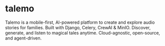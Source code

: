 # talemo
Talemo is a mobile-first, AI-powered platform to create and explore audio stories for families. Built with Django, Celery, CrewAI &amp; MinIO. Discover, generate, and listen to magical tales anytime. Cloud-agnostic, open-source, and agent-driven.
